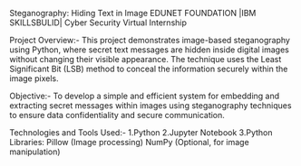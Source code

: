 Steganography: Hiding Text in Image
EDUNET FOUNDATION |IBM SKILLSBULID| Cyber Security Virtual Internship 

Project Overview:-
This project demonstrates image-based steganography using Python, where secret text messages are hidden inside digital images without changing their visible appearance. The technique uses the Least Significant Bit (LSB) method to conceal the information securely within the image pixels.

Objective:-
To develop a simple and efficient system for embedding and extracting secret messages within images using steganography techniques to ensure data confidentiality and secure communication.

Technologies and Tools Used:-
1.Python
2.Jupyter Notebook
3.Python Libraries:
Pillow (Image processing)
NumPy (Optional, for image manipulation)

